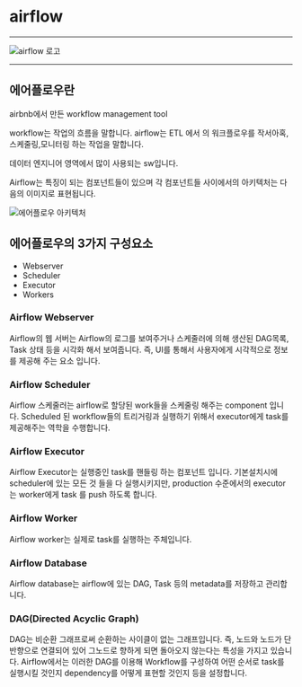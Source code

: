 # airflow

---

![airflow 로고](https://miro.medium.com/max/1400/1*c9NU5f4LQ_AAeV352szvMw.png)

---


## 에어플로우란  

airbnb에서 만든 workflow management tool

workflow는 작업의 흐름을 말합니다.
airflow는 ETL 에서 의 워크플로우를 작서아혹,스케줄링,모니터링 하는 작업을 말합니다.

데이터 엔지니어 영역에서 많이 사용되는 sw입니다.

Airflow는 특징이 되는 컴포넌트들이 있으며 각 컴포넌트들 사이에서의 아키텍처는 다음의 이미지로 표현됩니다.

![에어플로우 아키텍처](https://airflow.apache.org/docs/apache-airflow/stable/_images/arch-diag-basic.png)

## 에어플로우의 3가지 구성요소  

- Webserver
- Scheduler
- Executor
- Workers

### Airflow Webserver
Airflow의 웹 서버는 Airflow의 로그를 보여주거나 스케줄러에 의해 생산된 DAG목록, Task 상태 등을 시각화 해서 보여줍니다. 즉, UI를 통해서 사용자에게 시각적으로 정보를 제공해 주는 요소 입니다.

### Airflow Scheduler
Airflow 스케줄러는 airflow로 할당된 work들을 스케줄링 해주는 component 입니다. Scheduled 된 workflow들의 트리거링과 실행하기 위해서 executor에게 task를 제공해주는 역학을 수행합니다.



### Airflow Executor
Airflow Executor는 실행중인 task를 핸들링 하는 컴포넌트 입니다. 기본설치시에 scheduler에 있는 모든 것 들을 다 실행시키지만, production 수준에서의 executor는 worker에게 task 를 push 하도록 합니다.

### Airflow Worker
Airflow worker는 실제로 task를 실행하는 주체입니다.

### Airflow Database
Airflow database는 airflow에 있는 DAG, Task 등의 metadata를 저장하고 관리합니다.


### DAG(Directed Acyclic Graph)
DAG는 비순환 그래프로써 순환하는 사이클이 없는 그래프입니다. 즉, 노드와 노드가 단반향으로 연결되어 있어 그노드로 향하게 되면 돌아오지 않는다는 특성을 가지고 있습니다. Airflow에서는 이러한 DAG를 이용해 Workflow를 구성하여 어떤 순서로 task를 실행시킬 것인지 dependency를 어떻게 표현할 것인지 등을 설정합니다.
